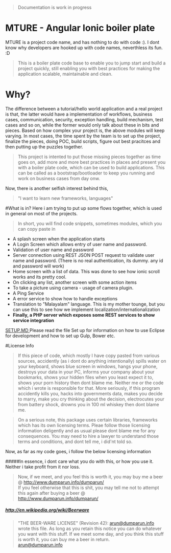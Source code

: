 > Documentation is work in progress </i>

# MTURE - Angular Ionic boiler plate

MTURE is a project code name, and has nothing to do with code :). I dont know why developers are hooked up with code names, neverthless its fun. :D

> This is a boiler plate code base to enable you to jump start and build a project quickly, still enabling you with best practices for making the application scalable, maintainable and clean. 

# Why? 
The difference between a tutorial/hello world application and a real project is that, the latter would have a implementation of workflows, business cases, communication, security, exception handling, build mechanism, test cases and so on, while the former would only talk about these in bits and pieces. Based on how complex your project is, the above modules will keep varying. In most cases, the time spent by the team is to set up the project, finalize the pieces, doing POC, build scripts, figure out best pracitces and then putting up the puzzles together.

>This project is intented to put those missing pieces together as time goes on, add more and more best practices in places and present you with a boiler plate code, which can be used to build applications. This can be called as a bootstrap/bootloader to keep you running and work on business cases from day onw.

Now, there is another selfish interest behind this, 
> "I want to learn new frameworks, languages"

#What is in? 
Here i am trying to put up some flows together, which is used in general on most of the projects.

>In short, you will find code snippets, sometimes modules, which you can copy paste in

* A splash screen when the application starts
* A Login Screen which allows entry of user name and password.
* Validation of user name and password
* Server connection using REST JSON POST request to validate user name and password. (There is no real authentication, its dummy. any id and password will work)
* Home screen with a list of data. This was done to see how ionic scroll works and its pretty cool.
* On clicking any list, another screen with some action items
* To take a picture using camera - usage of camera plugin.
* A Ping Service
* A error service to show how to handle exceptions
* Translation to "Malayalam" language. This is my mother tounge, but you can use this to see how we implement localization/internationalization
* <b>Finally, a PHP server which exposes some REST services to show service integration</b>


<a href="https://github.com/dumparun/mture/blob/master/SETUP.MD"> SETUP.MD </a>  Please read the file Set up for information on how to use Eclipse for development and how to set up Gulp, Bower etc.

#License Info 
>If this piece of code, which mostly I have copy pasted from various sources, accidently (as i dont do anything intentionally) spills water on your keyboard, shows blue screen in windows, hangs your phone, destroys your data in your PC, informs your company about your bookmarks, shows your hidden files when you least expect it to, shows your porn history then dont blame me. Neither me or the code which i wrote is responsible for that. More seriously, if this program accidently kills you, hacks into governments data, makes you decide to marry, make you cry thinking about the decision, electrocutes your from battery shock, drowns you in 100 ml whiskey then dont blame me.

>On a serious note, this package uses certain libraries, frameworks which has its own licensing terms. Pleae follow those licensing information deligently and as usual please dont blame me for any consequences. You may need to hire a lawyer to understand those terms and conditions, and dont tell me, i did'nt told so.

Now, as far as my code goes, i follow the below licensing information

#####In essence, i dont care what you do with this, or how you use it. Neither i take profit from it nor loss.

>Now, if we meet, and you feel this is worth it, you may buy me a beer @ http://www.dumparun.info/dumparun/ </br>
If you feel otherwise that this is shit, you may tell me not to attempt this again after buying a beer @ http://www.dumparun.info/dumparun/

##### http://en.wikipedia.org/wiki/Beerware
>"THE BEER-WARE LICENSE" (Revision 42): arun@dumparun.info wrote this file. As long as you retain this notice you can do whatever you want with this stuff. If we meet some day, and you think this stuff is worth it, you can buy me a beer in return. </br>arun@dumparun.info 